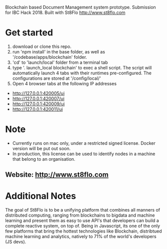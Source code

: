 Blockchain based Document Management system prototype. 
Submission for IBC Hack 2018. Built with St8Flo http://www.st8flo.com

# Get started

1. download or clone this repo.
2. run 'npm install' in the base folder, as well as '/codebase/apps/blockchain' folder.
3. 'cd' to 'launch/local' folder from a terminal tab
4. type '. launch_local blockchain' to exec a shell script. The script will automatically launch 4 tabs with their runtimes pre-configured. The configurations are stored at '/config/local/'
5. Open 4 browser tabs at the following IP addresses

* http://127.0.0.1:420005/ui
* http://127.0.0.1:420007/ui
* http://127.0.0.1:420009/ui
* http://127.0.0.1:420011/ui

# Note
- Currently runs on mac only, under a restricted signed license. Docker version will be put out soon.
- In production, this license can be used to identify nodes in a machine that belong to an organisation.

## Website: http://www.st8flo.com

# Additional Notes
The goal of St8Flo is to be a unifying platform that combines all manners of distributed computing, ranging from blockchains to bigdata and machine learning and present them as easy to use API's that developers can build a complete reactive system, on top of.
Being in Javascript, its one of the only few platforms that bring the hottest  technologies like Blockchain, distribtued machine learning and analytics, natively to 71% of the world's developers (JS devs).
